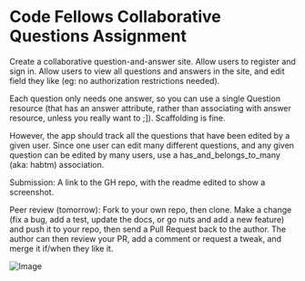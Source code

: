 # Code Fellows Collaborative Questions Assignment

Create a collaborative question-and-answer site. Allow users to register and sign in. Allow users to view all questions and answers in the site, and edit field they like (eg: no authorization restrictions needed).

Each question only needs one answer, so you can use a single Question resource (that has an answer attribute, rather than associating with answer resource, unless you really want to ;]). Scaffolding is fine.

However, the app should track all the questions that have been edited by a given user. Since one user can edit many different questions, and any given question can be edited by many users, use a has_and_belongs_to_many (aka: habtm) association.

Submission: A link to the GH repo, with the readme edited to show a screenshot.

Peer review (tomorrow): Fork to your own repo, then clone. Make a change (fix a bug, add a test, update the docs, or go nuts and add a new feature) and push it to your repo, then send a Pull Request back to the author. The author can then review your PR, add a comment or request a tweak, and merge it if/when they like it.


![Image](./doc/AssignmentShot?raw=true)

